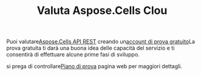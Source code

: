 ﻿---
title: Valuta Aspose.Cells Clou
second_title: Documen
ArticleTitle: Evaluate Aspose.Cells Clou
LinkTitle: Evaluat
type: docs
url: /it/evaluate-aspose-cells/
description: Aspose.Cells Cloud supporta Excel per creare, convertire, unire, dividere, proteggere, operazioni di oggetti interni e così via
weight: 60
kwords: Excel, Office Cloud, REST API, Foglio di calcolo, PDF, CSV, Json, Markdown, Valuta Aspose.Cells Cloud
---
 Puoi valutare[Aspose.Cells API REST](http://apireference.aspose.cloud/cells/) creando un[account di prova gratuito](https://dashboard.aspose.cloud)La prova gratuita ti darà una buona idea delle capacità del servizio e ti consentirà di effettuare alcune prime fasi di sviluppo.

 si prega di controllare[Piano di prova](https://purchase.aspose.cloud/trial) pagina web per maggiori dettagli.
